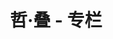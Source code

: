 ---
permalink: /categories/phold
title: "哲·叠 - 专栏"
layout: post-list
filter:
  - by_category: "phold"
navbar_title: "哲·叠"
---